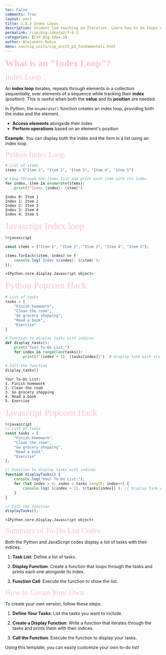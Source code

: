 ```yaml
---
toc: False
comments: True
layout: post
title: 3.8.3 Index Loops
description: Student led teaching on Iteration. Learn how to do loops with Java and Python.
permalink: /csp/big-idea/p2/3-8-3
categories: [CSP Big Idea 3]
author: Alejandro Rubio
menu: nav/csp_units/csp_unit3_p2_fundamentals.html
---
```


<span style="color: pink; font-size: 30px; font-family: 'Times New Roman';"> **What is an "Index Loop"?** </span>

<span style="color: pink; font-size: 25px; font-family: 'Times New Roman';"> Index Loop </span>

An **index loop** iterates, repeats through elements in a collection sequentially, over elements of a sequence while tracking their **index** (position). This is useful when both the **value** and its **position** are needed.

In Python, the `enumerate()` function creates an index loop, providing both the index and the element.

- **Access elements** alongside their index
- **Perform operations** based on an element's position

**Example**: You can display both the index and the item in a list using an index loop.


<span style="color: pink; font-size: 25px; font-family: 'Times New Roman';">  Python Index Loop </span>


```python
# List of items
items = ["Item 1", "Item 2", "Item 3", "Item 4", "Item 5"]

# Loop through the items list and print each item with its index
for index, item in enumerate(items):
    print(f"Index {index}: {item}")

```

    Index 0: Item 1
    Index 1: Item 2
    Index 2: Item 3
    Index 3: Item 4
    Index 4: Item 5


<span style="color: pink; font-size: 30px; font-family: 'Times New Roman';"> Javascript Index loop </span>


```javascript
%%javascript

const items = ["Item 1", "Item 2", "Item 3", "Item 4", "Item 5"];

items.forEach((item, index) => {
    console.log(`Index ${index}: ${item}`);
});

```


    <IPython.core.display.Javascript object>


<span style="color: pink; font-size: 30px; font-family: 'Times New Roman';">  Python Popcorn Hack </span>








```python
# List of tasks
tasks = [
    "Finish homework",
    "Clean the room",
    "Go grocery shopping",
    "Read a book",
    "Exercise"
]

# Function to display tasks with indices
def display_tasks():
    print("Your To-Do List:")
    for index in range(len(tasks)):
        print(f"{index + 1}. {tasks[index]}")  # Display task with its index

# Call the function
display_tasks()

```

    Your To-Do List:
    1. Finish homework
    2. Clean the room
    3. Go grocery shopping
    4. Read a book
    5. Exercise


<span style="color: pink; font-size: 30px; font-family: 'Times New Roman';"> Javascript Popcorn Hack </span>


```javascript
%%javascript
// List of tasks
const tasks = [
    "Finish homework",
    "Clean the room",
    "Go grocery shopping",
    "Read a book",
    "Exercise"
];

// Function to display tasks with indices
function displayTasks() {
    console.log("Your To-Do List:");
    for (let index = 0; index < tasks.length; index++) {
        console.log(`${index + 1}. ${tasks[index]}`); // Display task with its index
    }
}

// Call the function
displayTasks();
```


    <IPython.core.display.Javascript object>


<span style="color: pink; font-size: 25px; font-family: 'Times New Roman';">  Summary of To-Do List Codes </span>

Both the Python and JavaScript codes display a list of tasks with their indices.

1. **Task List**: Define a list of tasks.
   
2. **Display Function**: Create a function that loops through the tasks and prints each one alongside its index.

3. **Function Call**: Execute the function to show the list.

<span style="color: pink; font-size: 25px; font-family: 'Times New Roman';"> How to Create Your Own </span>

To create your own version, follow these steps:

1. **Define Your Tasks**: List the tasks you want to include.

2. **Create a Display Function**: Write a function that iterates through the tasks and prints them with their indices.

3. **Call the Function**: Execute the function to display your tasks.

Using this template, you can easily customize your own to-do list!

